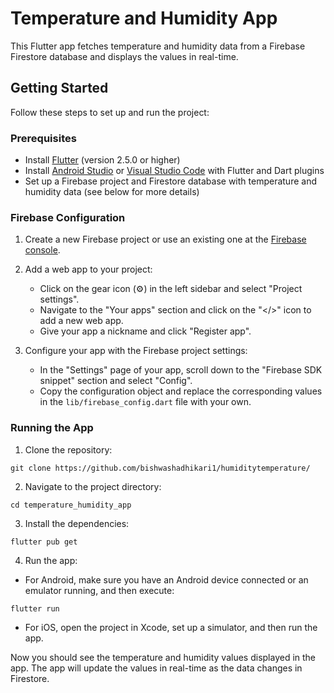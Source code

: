 # Temperature and Humidity App

This Flutter app fetches temperature and humidity data from a Firebase Firestore database and displays the values in real-time.

## Getting Started

Follow these steps to set up and run the project:

### Prerequisites

- Install [Flutter](https://flutter.dev/docs/get-started/install) (version 2.5.0 or higher)
- Install [Android Studio](https://developer.android.com/studio) or [Visual Studio Code](https://code.visualstudio.com/download) with Flutter and Dart plugins
- Set up a Firebase project and Firestore database with temperature and humidity data (see below for more details)

### Firebase Configuration

1. Create a new Firebase project or use an existing one at the [Firebase console](https://console.firebase.google.com/).

2. Add a web app to your project:
   - Click on the gear icon (⚙️) in the left sidebar and select "Project settings".
   - Navigate to the "Your apps" section and click on the "</>" icon to add a new web app.
   - Give your app a nickname and click "Register app".

3. Configure your app with the Firebase project settings:
   - In the "Settings" page of your app, scroll down to the "Firebase SDK snippet" section and select "Config".
   - Copy the configuration object and replace the corresponding values in the `lib/firebase_config.dart` file with your own.

### Running the App

1. Clone the repository:

```git clone https://github.com/bishwashadhikari1/humiditytemperature/```


2. Navigate to the project directory:

```cd temperature_humidity_app```

3. Install the dependencies:

```flutter pub get```

4. Run the app:

- For Android, make sure you have an Android device connected or an emulator running, and then execute:

```flutter run```

- For iOS, open the project in Xcode, set up a simulator, and then run the app.

Now you should see the temperature and humidity values displayed in the app. The app will update the values in real-time as the data changes in Firestore. 
